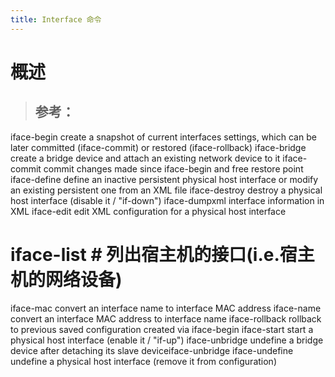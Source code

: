 ```yaml
---
title: Interface 命令
---
```


# 概述

> ## 参考：

iface-begin create a snapshot of current interfaces settings, which can be later committed (iface-commit) or restored (iface-rollback)
iface-bridge create a bridge device and attach an existing network device to it
iface-commit commit changes made since iface-begin and free restore point
iface-define define an inactive persistent physical host interface or modify an existing persistent one from an XML file
iface-destroy destroy a physical host interface (disable it / "if-down")
iface-dumpxml interface information in XML
iface-edit edit XML configuration for a physical host interface

# iface-list # 列出宿主机的接口(i.e.宿主机的网络设备)

iface-mac convert an interface name to interface MAC address
iface-name convert an interface MAC address to interface name
iface-rollback rollback to previous saved configuration created via iface-begin
iface-start start a physical host interface (enable it / "if-up")
iface-unbridge undefine a bridge device after detaching its slave deviceiface-unbridge&#x20;
iface-undefine undefine a physical host interface (remove it from configuration)
